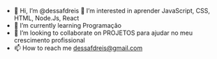 - 👋 Hi, I’m @dessafdreis
 👀 I’m interested in  aprender JavaScript, CSS, HTML,  Node.Js, React      
- 🌱 I’m currently learning  Programação      
- 💞️ I’m looking to collaborate on  PROJETOS para ajudar no meu crescimento profissional    
- 📫 How to reach me  dessafdreis@gmail.com

<!---
bluegirl38/bluegirl38 is a ✨ special ✨ repository because its `README.md` (this file) appears on your GitHub profile.
You can click the Preview link to take a look at your changes.
--->
